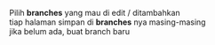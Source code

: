 Pilih <b>branches</b> yang mau di edit / ditambahkan	<br>
tiap halaman simpan di <b>branches</b> nya masing-masing	<br>
jika belum ada, buat branch baru	
